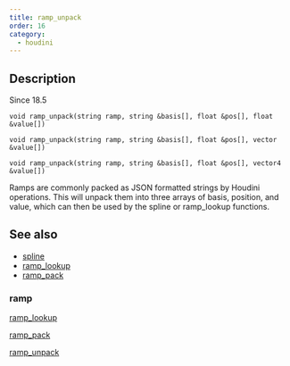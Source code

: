 ```yaml
---
title: ramp_unpack
order: 16
category:
  - houdini
---
```


## Description

Since 18.5

`void ramp_unpack(string ramp, string &basis[], float &pos[], float &value[])`

`void ramp_unpack(string ramp, string &basis[], float &pos[], vector &value[])`

`void ramp_unpack(string ramp, string &basis[], float &pos[], vector4 &value[])`

Ramps are commonly packed as JSON formatted strings by Houdini operations.
This will unpack them into three arrays of basis, position, and value, which
can then be used by the spline or ramp_lookup functions.

## See also

- [spline](spline.html)
- [ramp_lookup](ramp_lookup.html)
- [ramp_pack](ramp_pack.html)

### ramp

[ramp_lookup](ramp_lookup.html)

[ramp_pack](ramp_pack.html)

[ramp_unpack](ramp_unpack.html)
